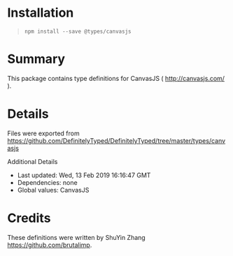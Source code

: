 # Installation
> `npm install --save @types/canvasjs`

# Summary
This package contains type definitions for CanvasJS ( http://canvasjs.com/ ).

# Details
Files were exported from https://github.com/DefinitelyTyped/DefinitelyTyped/tree/master/types/canvasjs

Additional Details
 * Last updated: Wed, 13 Feb 2019 16:16:47 GMT
 * Dependencies: none
 * Global values: CanvasJS

# Credits
These definitions were written by ShuYin Zhang  <https://github.com/brutalimp>.
